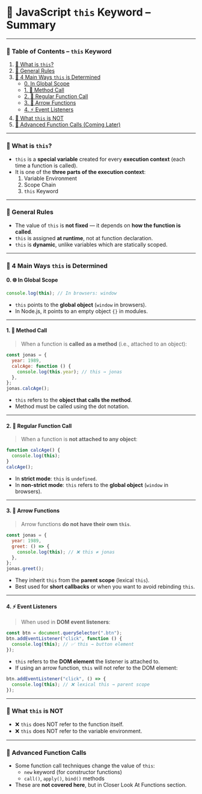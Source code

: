# 📘 JavaScript `this` Keyword – Summary

---

### 📑 **Table of Contents – `this` Keyword**

1. [📘 What is `this`?](#-what-is-this)
2. [🔹 General Rules](#-general-rules)
3. [🔹 4 Main Ways `this` is Determined](#-4-main-ways-this-is-determined)
   - [0. In Global Scope](#0--in-global-scope)
   - [1. 🧩 Method Call](#1--method-call)
   - [2. 🔧 Regular Function Call](#2--regular-function-call)
   - [3. 🎯 Arrow Functions](#3--arrow-functions)
   - [4. ⚡ Event Listeners](#4--event-listeners)
4. [🔸 What `this` is NOT](#-what-this-is-not)
5. [🔹 Advanced Function Calls (Coming Later)](#-advanced-function-calls-coming-later)

---

### 🔹 What is `this`?

- `this` is a **special variable** created for every **execution context** (each time a function is called).
- It is one of the **three parts of the execution context**:
  1. Variable Environment
  2. Scope Chain
  3. `this` Keyword

---

### 🔹 General Rules

- The value of `this` is **not fixed** — it depends on **how the function is called**.
- `this` is assigned **at runtime**, not at function declaration.
- `this` is **dynamic**, unlike variables which are statically scoped.

---

### 🔹 4 Main Ways `this` is Determined

#### 0. 🌐 In Global Scope

```js
console.log(this); // In browsers: window
```

- `this` points to the **global object** (`window` in browsers).
- In Node.js, it points to an empty object `{}` in modules.

---

#### 1. 🧩 Method Call

> When a function is **called as a method** (i.e., attached to an object):

```js
const jonas = {
  year: 1989,
  calcAge: function () {
    console.log(this.year); // this → jonas
  },
};
jonas.calcAge();
```

- `this` refers to the **object that calls the method**.
- Method must be called using the dot notation.

---

#### 2. 🔧 Regular Function Call

> When a function is **not attached to any object**:

```js
function calcAge() {
  console.log(this);
}
calcAge();
```

- In **strict mode**: `this` is `undefined`.
- In **non-strict mode**: `this` refers to the **global object** (`window` in browsers).

---

#### 3. 🎯 Arrow Functions

> Arrow functions **do not have their own `this`**.

```js
const jonas = {
  year: 1989,
  greet: () => {
    console.log(this); // ❌ this ≠ jonas
  },
};
jonas.greet();
```

- They inherit `this` from the **parent scope** (lexical `this`).
- Best used for **short callbacks** or when you want to avoid rebinding `this`.

---

#### 4. ⚡ Event Listeners

> When used in **DOM event listeners**:

```js
const btn = document.querySelector(".btn");
btn.addEventListener("click", function () {
  console.log(this); // ✅ this → button element
});
```

- `this` refers to the **DOM element** the listener is attached to.
- If using an arrow function, `this` will not refer to the DOM element:

```js
btn.addEventListener("click", () => {
  console.log(this); // ❌ lexical this → parent scope
});
```

---

### 🔸 What `this` is NOT

- ❌ `this` does NOT refer to the function itself.
- ❌ `this` does NOT refer to the variable environment.

---

### 🔹 Advanced Function Calls

- Some function call techniques change the value of `this`:
  - `new` keyword (for constructor functions)
  - `call()`, `apply()`, `bind()` methods
- These are **not covered here**, but in Closer Look At Functions section.
